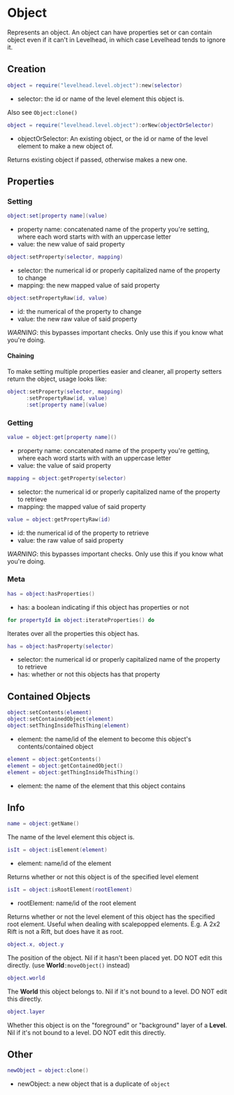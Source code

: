 # Object

Represents an object.
An object can have properties set or can contain object even if it can't in Levelhead,
in which case Levelhead tends to ignore it.


## Creation

```Lua
object = require("levelhead.level.object"):new(selector)
```
- selector: the id or name of the level element this object is.

Also see `Object:clone()`

```Lua
object = require("levelhead.level.object"):orNew(objectOrSelector)
```
- objectOrSelector: An existing object, or the id or name of the level element to make a new object of.

Returns existing object if passed, otherwise makes a new one.

## Properties

### Setting

```Lua
object:set[property name](value)
```
- property name: concatenated name of the property you're setting, where each word starts with with an uppercase letter
- value: the new value of said property

```Lua
object:setProperty(selector, mapping)
```
- selector: the numerical id or properly capitalized name of the property to change
- mapping: the new mapped value of said property

```Lua
object:setPropertyRaw(id, value)
```
- id: the numerical of the property to change
- value: the new raw value of said property

_WARNING_: this bypasses important checks. Only use this if you know what you're doing.

#### Chaining

To make setting multiple properties easier and cleaner, all property setters return the object, usage looks like:
```Lua
object:setProperty(selector, mapping)
      :setPropertyRaw(id, value)
      :set[property name](value)
```

### Getting

```Lua
value = object:get[property name]()
```
- property name: concatenated name of the property you're getting, where each word starts with with an uppercase letter
- value: the value of said property

```Lua
mapping = object:getProperty(selector)
```
- selector: the numerical id or properly capitalized name of the property to retrieve
- mapping: the mapped value of said property

```Lua
value = object:getPropertyRaw(id)
```
- id: the numerical id of the property to retrieve
- value: the raw value of said property

_WARNING_: this bypasses important checks. Only use this if you know what you're doing.

### Meta

```Lua
has = object:hasProperties()
```
- has: a boolean indicating if this object has properties or not

```Lua
for propertyId in object:iterateProperties() do
```
Iterates over all the properties this object has.

```Lua
has = object:hasProperty(selector)
```
- selector: the numerical id or properly capitalized name of the property to retrieve
- has: whether or not this objects has that property

## Contained Objects

```Lua
object:setContents(element)
object:setContainedObject(element)
object:setThingInsideThisThing(element)
```
- element: the name/id of the element to become this object's contents/contained object

```Lua
element = object:getContents()
element = object:getContainedObject()
element = object:getThingInsideThisThing()
```
- element: the name of the element that this object contains

## Info

```Lua
name = object:getName()
```
The name of the level element this object is.

```Lua
isIt = object:isElement(element)
```
- element: name/id of the element

Returns whether or not this object is of the specified level element

```Lua
isIt = object:isRootElement(rootElement)
```
- rootElement: name/id of the root element

Returns whether or not the level element of this object has the specified root element.
Useful when dealing with scalepopped elements. E.g. A 2x2 Rift is not a Rift, but does have it as root.

```Lua
object.x, object.y
```
The position of the object. Nil if it hasn't been placed yet. DO NOT edit this directly. (use **World**`:moveObject()` instead)

```Lua
object.world
```
The __World__ this object belongs to. Nil if it's not bound to a level. DO NOT edit this directly.

```Lua
object.layer
```
Whether this object is on the "foreground" or "background" layer of a __Level__. Nil if it's not bound to a level. DO NOT edit this directly.

## Other

```Lua
newObject = object:clone()
```
- newObject: a new object that is a duplicate of `object`